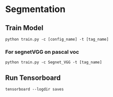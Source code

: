 # Segmentation


## Train Model   
```python train.py -c [config_name] -t [tag_name]```
### For segnetVGG on pascal voc
```python train.py -c Segnet_VGG -t [tag_name]```

## Run Tensorboard   
```tensorboard --logdir saves```

